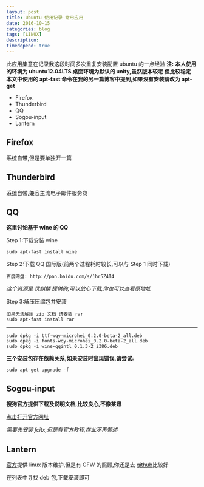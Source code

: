```yaml
---
layout: post
title: Ubuntu 使用记录-常用应用
date: 2016-10-15
categories: blog
tags: [LINUX]
description: 
timedepend: true
---
```


此应用集意在记录我这段时间多次重复安装配置 ubuntu 的一点经验
**注:**
**本人使用的环境为 ubuntu12.04LTS 桌面环境为默认的 unity,虽然版本较老 但比较稳定**
**本文中使用的 apt-fast 命令在我的另一篇博客中提到,如果没有安装请改为 apt-get**

- Firefox
- Thunderbird
- QQ
- Sogou-input
- Lantern

## Firefox

系统自带,但是要单独开一篇

## Thunderbird

系统自带,兼容主流电子邮件服务商

## QQ

**这里讨论基于 wine 的 QQ**

Step 1:下载安装 wine

	sudo apt-fast install wine

Step 2:下载 QQ 国际版(前两个过程耗时较长,可以与 Step 1 同时下载)

	百度网盘: http://pan.baidu.com/s/1hr5Z4I4

*这个资源是 优麒麟 提供的,可以放心下载,你也可以查看[原地址](http://www.ubuntukylin.com/application/show.php?lang=cn&id=279)*

Step 3:解压压缩包并安装
 
	如果无法解压 zip 文档 请安装 rar
	sudo apt-fast install rar

***

	sudo dpkg -i ttf-wqy-microhei_0.2.0-beta-2_all.deb
	sudo dpkg -i fonts-wqy-microhei_0.2.0-beta-2_all.deb
	sudo dpkg -i wine-qqintl_0.1.3-2_i386.deb

**三个安装包存在依赖关系,如果安装时出现错误,请尝试:**

	sudo apt-get upgrade -f

## Sogou-input

**搜狗官方提供下载及说明文档,比较良心,不像某讯**

[点击打开官方网址](http://pinyin.sogou.com/linux/?r=pinyin)

*需要先安装 fcitx,但是有官方教程,在此不再赘述*

## Lantern

[官方](https://GetLantern.org/)提供 linux 版本维护,但是有 GFW 的照顾,你还是去 [github](https://github.com/getlantern/lantern-binaries)比较好

在列表中寻找 deb 包,下载安装即可
